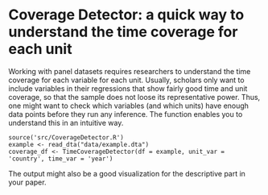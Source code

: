 # Coverage Detector: a quick way to understand the time coverage for each unit

Working with panel datasets requires researchers to understand the time coverage for each variable for each unit. Usually, scholars only want to include variables in their regressions that show fairly good time and unit coverage, so that the sample does not loose its representative power. Thus, one might want to check which variables (and which units) have enough data points before they run any inference. The function enables you to understand this in an intuitive way. 

	source('src/CoverageDetector.R')
	example <- read_dta("data/example.dta")
	coverage_df <- TimeCoverageDetector(df = example, unit_var = 'country', time_var = 'year')

The output might also be a good visualization for the descriptive part in your paper.